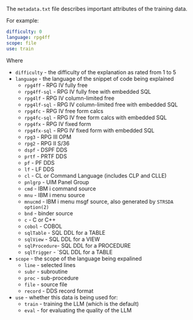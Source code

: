The `metadata.txt` file describes important attributes of the training data.

For example:

```yaml
difficulty: 0
language: rpg4ff
scope: file
use: train
```

Where

- `difficulty` - the difficulty of the explanation as rated from 1 to 5
- `language` - the language of the snippet of code being explained
  - `rpg4ff`      - RPG IV fully free
  - `rpg4ff-sql`  - RPG IV fully free with embedded SQL
  - `rpg4lf`      - RPG IV column-limited free
  - `rpg4lf-sql`  - RPG IV column-limited free with embedded SQL
  - `rpg4fc`      - RPG IV free form calcs
  - `rpg4fc-sql`  - RPG IV free form calcs with embedded SQL
  - `rpg4fx`      - RPG IV fixed form
  - `rpg4fx-sql`  - RPG IV fixed form with embedded SQL
  - `rpg3`        - RPG III OPM
  - `rpg2`        - RPG II S/36
  - `dspf`        - DSPF DDS
  - `prtf`        - PRTF DDS
  - `pf`          - PF DDS
  - `lf`          - LF DDS
  - `cl`          - CL or Command Language (includes CLP and CLLE)
  - `pnlgrp`      - UIM Panel Group
  - `cmd`         - IBM i command source
  - `mnu`         - IBM i menu source
  - `mnucmd`      - IBM i menu msgf source, also generated by `STRSDA option(2)`
  - `bnd`         - binder source
  - `c`           - C or C++
  - `cobol`       - COBOL
  - `sqlTable`    - SQL DDL for a TABLE
  - `sqlView`     - SQL DDL for a VIEW
  - `sqlProcedure`- SQL DDL for a PROCEDURE
  - `sqlTrigger`  - `SQL DDL for a TABLE
- `scope` - the scope of the language being expalined
  - `line` - selected lines
  - `subr` - subroutine
  - `proc` - sub-procedure
  - `file` - source file
  - `record` - DDS record format
- `use` - whether this data is being used for:
  - `train` - training the LLM (which is the default)
  - `eval` - for evaluating the quality of the LLM
